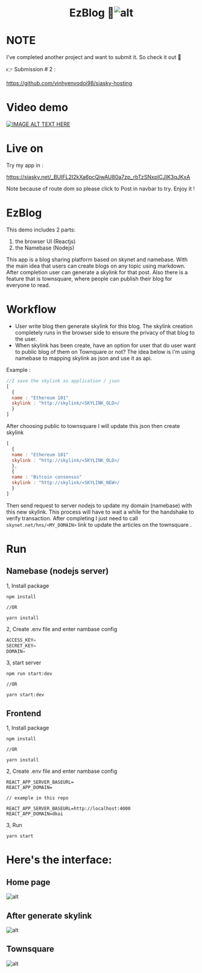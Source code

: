 <h1  align="center">EzBlog 👋</h

![alt](https://github.com/vinhyenvodoi98/EZ-Web-Own-the-internet-Hackathon/blob/master/images/home.png)

# NOTE

I've completed another project and want to submit it. So check it out :metal:

:point_right: Submission # 2 :

https://github.com/vinhyenvodoi98/siasky-hosting

# Video demo

[![IMAGE ALT TEXT HERE](https://img.youtube.com/vi/aGWhgPRu0Mw/0.jpg)](https://youtu.be/aGWhgPRu0Mw)

# Live on
Try my app in :

https://siasky.net/_BUIFL2I2kXa6pcQiwAU80a7zp_rbTzSNxplCJIK3qJKxA

Note because of route dom so please click to Post in navbar to try. Enjoy it !
# EzBlog
This demo includes 2 parts:

1. the browser UI (Reactjs)
2. the Namebase (Nodejs)

This app is a blog sharing platform based on skynet and namebase. With the main idea that users can create blogs on any topic using markdown. After completion user can generate a skylink for that post. Also there is a feature that is townsquare, where people can publish their blog for everyone to read.

# Workflow
- User write blog then generate skylink for this blog. The skylink creation completely runs in the browser side to ensure the privacy of that blog to the user.
- When skylink has been create, have an option for user that do user want to public blog of them on Townquare or not? The idea below is i'm using namebase to mapping skylink as json and use it as api.

Example :
```js
//I save the skylink as application / json
[
  {
  name : "Ethereum 101"
  skylink : "http://skylink/<SKYLINK_OLD>/
  }
]
```
After choosing public to townsquare I will update this json then create skylink
```js
[
  {
  name : "Ethereum 101"
  skylink : "http://skylink/<SKYLINK_OLD>/
  },
  {
  name : "Bitcoin consensus"
  skylink : "http://skylink/<SKYLINK_NEW>/
  }
]
```
Then send request to server nodejs to update my domain (namebase) with this new skylink. This process will have to wait a while for the handshake to verify transaction. After completing I just need to call `skynet.net/hns/<MY_DOMAIN>` link to update the articles on the townsquare .

# Run

## Namebase (nodejs server)
1, Install package
```
npm install

//OR

yarn install
```
2, Create .env file and enter nambase config
```js
ACCESS_KEY=
SECRET_KEY=
DOMAIN=
```
3, start server
```
npm run start:dev

//OR

yarn start:dev
```
## Frontend
1, Install package
```
npm install

//OR

yarn install
```
2, Create .env file and enter nambase config
```
REACT_APP_SERVER_BASEURL=
REACT_APP_DOMAIN=

// example in this repo

REACT_APP_SERVER_BASEURL=http://localhost:4000
REACT_APP_DOMAIN=dkoi
```
3, Run
```
yarn start
```
# Here's the interface:

## Home page
![alt](https://github.com/vinhyenvodoi98/EZ-Web-Own-the-internet-Hackathon/blob/master/images/home.png)

## After generate skylink
![alt](https://github.com/vinhyenvodoi98/EZ-Web-Own-the-internet-Hackathon/blob/master/images/afterGenerateSkylink.png)

## Townsquare
![alt](https://github.com/vinhyenvodoi98/EZ-Web-Own-the-internet-Hackathon/blob/master/images/townsquare.png)
